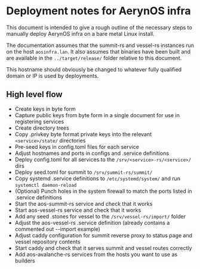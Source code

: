 # Deployment notes for AerynOS infra

This document is intended to give a rough outline of the necessary steps to manually
deploy AerynOS infra on a bare metal Linux install.

The documentation assumes that the summit-rs and vessel-rs instances run on the host `aosinfra.lan`. It also
assumes that binaries have been built and are available in the `../target/release/` folder relative to this document.

This hostname should obviously be changed to whatever fully qualified domain or IP is used by deployments.



## High level flow

- Create keys in byte form
- Capture public keys from byte form in a single document for use in registering services
- Create directory trees
- Copy .privkey byte format private keys into the relevant `<service>/state/` directories
- Pre-seed keys in config.toml files for each service
- Adjust hostnames and ports in configs and .service definitions
- Deploy config.toml for all services to the `/srv/<service>-rs/<service>/` dirs
- Deploy seed.toml for summit to `/srv/summit-rs/summit/`
- Copy systemd .service definitions to `/etc/systemd/system/` and run `systemctl daemon-reload`
- (Optional) Punch holes in the system firewall to match the ports listed in .service definitions
- Start the aos-summit-rs service and check that it works
- Start aos-vessel-rs service and check that it works
- Add any seed .stones for vessel to the `/srv/vessel-rs/import/` folder
- Adjust the aos-vessel-rs .service definition (already contains a commented out --import example)
- Adjust caddy configuration for summit reverse proxy to status page and vessel repository contents
- Start caddy and check that it serves summit and vessel routes correctly
- Add aos-avalanche-rs services from the hosts you want to use as builders

